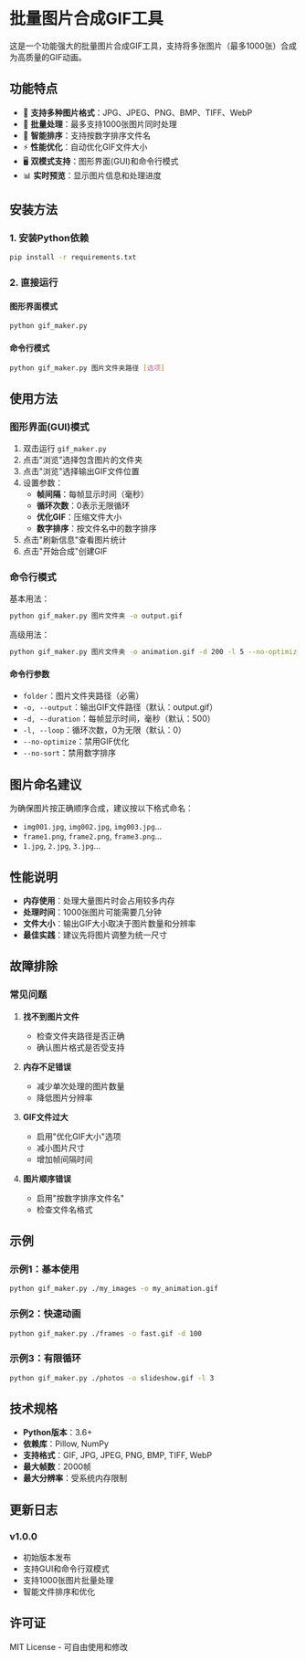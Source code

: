 # 批量图片合成GIF工具

这是一个功能强大的批量图片合成GIF工具，支持将多张图片（最多1000张）合成为高质量的GIF动画。

## 功能特点

- 🎨 **支持多种图片格式**：JPG、JPEG、PNG、BMP、TIFF、WebP
- 📁 **批量处理**：最多支持1000张图片同时处理
- 🎯 **智能排序**：支持按数字排序文件名
- ⚡ **性能优化**：自动优化GIF文件大小
- 🖥️ **双模式支持**：图形界面(GUI)和命令行模式
- 📊 **实时预览**：显示图片信息和处理进度

## 安装方法

### 1. 安装Python依赖

```bash
pip install -r requirements.txt
```

### 2. 直接运行

#### 图形界面模式
```bash
python gif_maker.py
```

#### 命令行模式
```bash
python gif_maker.py 图片文件夹路径 [选项]
```

## 使用方法

### 图形界面(GUI)模式

1. 双击运行 `gif_maker.py`
2. 点击"浏览"选择包含图片的文件夹
3. 点击"浏览"选择输出GIF文件位置
4. 设置参数：
   - **帧间隔**：每帧显示时间（毫秒）
   - **循环次数**：0表示无限循环
   - **优化GIF**：压缩文件大小
   - **数字排序**：按文件名中的数字排序
5. 点击"刷新信息"查看图片统计
6. 点击"开始合成"创建GIF

### 命令行模式

基本用法：
```bash
python gif_maker.py 图片文件夹 -o output.gif
```

高级用法：
```bash
python gif_maker.py 图片文件夹 -o animation.gif -d 200 -l 5 --no-optimize
```

#### 命令行参数
- `folder`：图片文件夹路径（必需）
- `-o, --output`：输出GIF文件路径（默认：output.gif）
- `-d, --duration`：每帧显示时间，毫秒（默认：500）
- `-l, --loop`：循环次数，0为无限（默认：0）
- `--no-optimize`：禁用GIF优化
- `--no-sort`：禁用数字排序

## 图片命名建议

为确保图片按正确顺序合成，建议按以下格式命名：
- `img001.jpg`, `img002.jpg`, `img003.jpg`...
- `frame1.png`, `frame2.png`, `frame3.png`...
- `1.jpg`, `2.jpg`, `3.jpg`...

## 性能说明

- **内存使用**：处理大量图片时会占用较多内存
- **处理时间**：1000张图片可能需要几分钟
- **文件大小**：输出GIF大小取决于图片数量和分辨率
- **最佳实践**：建议先将图片调整为统一尺寸

## 故障排除

### 常见问题

1. **找不到图片文件**
   - 检查文件夹路径是否正确
   - 确认图片格式是否受支持

2. **内存不足错误**
   - 减少单次处理的图片数量
   - 降低图片分辨率

3. **GIF文件过大**
   - 启用"优化GIF大小"选项
   - 减小图片尺寸
   - 增加帧间隔时间

4. **图片顺序错误**
   - 启用"按数字排序文件名"
   - 检查文件名格式

## 示例

### 示例1：基本使用
```bash
python gif_maker.py ./my_images -o my_animation.gif
```

### 示例2：快速动画
```bash
python gif_maker.py ./frames -o fast.gif -d 100
```

### 示例3：有限循环
```bash
python gif_maker.py ./photos -o slideshow.gif -l 3
```

## 技术规格

- **Python版本**：3.6+
- **依赖库**：Pillow, NumPy
- **支持格式**：GIF, JPG, JPEG, PNG, BMP, TIFF, WebP
- **最大帧数**：2000帧
- **最大分辨率**：受系统内存限制

## 更新日志

### v1.0.0
- 初始版本发布
- 支持GUI和命令行双模式
- 支持1000张图片批量处理
- 智能文件排序和优化

## 许可证

MIT License - 可自由使用和修改
